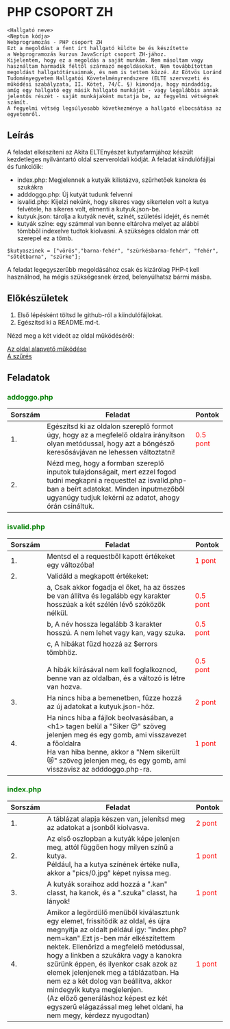 # PHP CSOPORT ZH
```
<Hallgató neve>
<Neptun kódja>
Webprogramozás - PHP csoport ZH
Ezt a megoldást a fent írt hallgató küldte be és készítette 
a Webprogramozás kurzus JavaScript csoport ZH-jához.
Kijelentem, hogy ez a megoldás a saját munkám. Nem másoltam vagy 
használtam harmadik féltől származó megoldásokat. Nem továbbítottam 
megoldást hallgatótársaimnak, és nem is tettem közzé. Az Eötvös Loránd 
Tudományegyetem Hallgatói Követelményrendszere (ELTE szervezeti és 
működési szabályzata, II. Kötet, 74/C. §) kimondja, hogy mindaddig, 
amíg egy hallgató egy másik hallgató munkáját - vagy legalábbis annak 
jelentős részét - saját munkájaként mutatja be, az fegyelmi vétségnek számít. 
A fegyelmi vétség legsúlyosabb következménye a hallgató elbocsátása az egyetemről.
```


## Leírás
A feladat elkészíteni az Akita ELTEnyészet kutyafarmjához készült kezdetleges nyilvántartó oldal szerveroldali kódját. A feladat kiindulófájljai és funkcióik:
- index.php: Megjelennek a kutyák kilistázva, szűrhetőek kanokra és szukákra
- adddoggo.php: Új kutyát tudunk felvenni
- isvalid.php: Kijelzi nekünk, hogy sikeres vagy sikertelen volt a kutya felvétele, ha sikeres volt, elmenti a kutyuk.json-be.
- kutyuk.json: tárolja a kutyák nevét, színét, születési idejét, és nemét
- kutyák színe: egy számmal van benne eltárolva melyet az alábbi tömbből indexelve tudtok kiolvasni. A szükséges oldalon már ott szerepel ez a tömb.

```
$kutyaszinek = ["vörös","barna-fehér", "szürkésbarna-fehér", "fehér", "sötétbarna", "szürke"];
```

A feladat legegyszerűbb megoldásához csak és kizárólag PHP-t kell használnod, ha mégis szükségesnek érzed, belenyúlhatsz bármi másba.

## Előkészületek
1. Első lépésként töltsd le github-ról a kiindulófájlokat.
2. Egészítsd ki a README.md-t.

Nézd meg a két videót az oldal működéséről:

<a href="http://nagybrandy.hu/php_zh01.mp4" target="_blank">Az oldal alapvető működése</a><br>
<a href="http://nagybrandy.hu/php_zh02.mp4" target="_blank">A szűrés</a>


## Feladatok
### <span style="color:green">addoggo.php</span>
|Sorszám|Feladat|Pontok|
|----|----|----|
| 1. | Egészítsd ki az oldalon     szereplő formot úgy, hogy az a megfelelő oldalra irányítson olyan metódussal, hogy azt a böngésző keresősávjávan ne lehessen változtatni! | <span style="color:red"> 0.5 pont </span>
| 2.| Nézd meg, hogy a formban szereplő inputok tulajdonságait, mert ezzel fogod tudni megkapni a requesttel az isvalid.php-ban a beírt adatokat. Minden inputmezőből ugyanúgy tudjuk lekérni az adatot, ahogy órán csináltuk.   ||

### <span style="color:green">isvalid.php</span>
|Sorszám|Feladat|Pontok|
|----|----|----|
| 1. | Mentsd el a requestből kapott értékeket egy változóba! | <span style="color:red"> 1 pont </span>
| 2. | Validáld a megkapott értékeket:||
||  a, Csak akkor fogadja el őket, ha az összes be van állítva és legalább egy karakter hosszúak a két szélén lévő szóközök nélkül.|<span style="color:red"> 0.5 pont </span>|
|  | b, A név hossza legalább 3 karakter hosszú. A nem lehet vagy kan, vagy szuka.|<span style="color:red"> 0.5 pont </span>|
|  | c, A hibákat fűzd hozzá az $errors tömbhöz. <br><br> A hibák kiírásával nem kell foglalkoznod, benne van az oldalban, és a változó is létre van hozva.|<span style="color:red"> 0.5 pont </span>|
| 3. | Ha nincs hiba a bemenetben, fűzze hozzá az új adatokat a kutyuk.json-höz. |<span style="color:red"> 2 pont </span>|
|4. | Ha nincs hiba a fájlok beolvasásában, a \<h1> tagen belül a "Siker 😍" szöveg jelenjen meg és egy gomb, ami visszavezet a főoldalra <br>Ha van hiba benne, akkor a "Nem sikerült 😿" szöveg jelenjen meg, és egy gomb, ami visszavisz az adddoggo.php-ra. |<span style="color:red"> 1 pont </span>|

### <span style="color:green">index.php</span>
|Sorszám|Feladat|Pontok|
|----|----|----|
| 1. | A táblázat alapja készen van, jelenítsd meg az adatokat a jsonből kiolvasva. | <span style="color:red"> 2 pont </span>|
| 2. |  Az első oszlopban a kutyák képe jelenjen meg, attól függően hogy milyen színű a kutya.<br> Például, ha a kutya színének értéke nulla, akkor a "pics/0.jpg" képet nyissa meg.|<span style="color:red"> 1 pont </span>|
| 3. | A kutyák soraihoz add hozzá a ".kan" classt, ha kanok, és a ".szuka" classt, ha lányok! | <span style="color:red"> 1 pont </span>|
| 4. | Amikor a legördülő menüből kiválasztunk egy elemet, frissitődik az oldal, és újra megnyitja az oldalt például így: "index.php?nem=kan".Ezt js-ben már elkészítettem nektek. Ellenőrizd a megfelelő metódussal, hogy a linkben a szukákra vagy a kanokra szűrünk éppen, és ilyenkor csak azok az elemek jelenjenek meg a táblázatban. Ha nem ez a két dolog van beállítva, akkor mindegyik kutya megjelenjen.<br>(Az előző generáláshoz képest ez két egyszerű elágazással meg lehet oldani, ha nem megy, kérdezz nyugodtan) |<span style="color:red"> 1 pont </span>|

